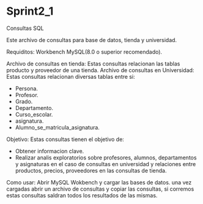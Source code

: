 # Sprint2_1
Consultas SQL

Este archivo de consultas para base de datos, tienda y universidad.

Requiditos:
Workbench MySQL(8.0 o superior recomendado).

Archivo de consultas en tienda: Estas consultas relacionan las tablas producto y proveedor de una tienda.
Archivo de consultas en Universidad: Estas consultas relacionan diversas tablas entre si:
  - Persona.
  - Profesor.
  - Grado.
  - Departamento.
  - Curso_escolar.
  - asignatura.
  - Alumno_se_matricula_asignatura.

Objetivo:
Estas consultas tienen el objetivo de:
- Obtener informacion clave.
- Realizar analis exploratorios sobre profesores, alumnos, departamentos y asignaturas en el caso de
consultas en universidad y relaciones entre productos, precios, proveedores en las consultas de tienda.

Como usar:
Abrir MySQL Wokbench y cargar las bases de datos. una vez cargadas abrir un archivo de consultas y copiar las consultas, si corremos  estas consultas saldran todos los resultados de las mismas.
